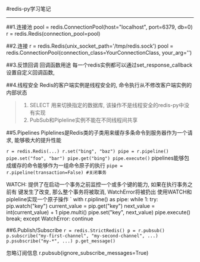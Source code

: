 #redis-py学习笔记
***
##1.连接池
pool = redis.ConnectionPool(host="localhost", port=6379, db=0)
r = redis.Redis(connection_pool=pool)

##2.连接
r = redis.Redis(unix_socket_path='/tmp/redis.sock')
pool = redis.ConnectionPool(connection_class=YourConnectionClass, your_arg='')

##3.反馈回调 回调函数用途
每一个redis实例都可以通过set_response_callback设置自定义回调函数, 

##4.线程安全
Redis的客户端实例是线程安全的, 命令执行从不修改客户端实例的内部状态

>1. SELECT 用来切换指定的数据库, 该操作不是线程安全的redis-py中没有实现
>2. PubSub和Pipleline实例不能在不同线程间共享

##5.Pipelines
Piplelines是Redis类的子类用来缓存多条命令到服务器作为一个请求, 能够极大的提升性能

`
    r = redis.Redis(...)
    r.set("bing", "baz")
    pipe = r.pipeline()
    pipe.set("foo", "bar")
    pipe.get("bing")
    pipe.execute()
`
pipelines能够包成缓存的命令能够作为一组命令原子的执行
`
    pipe = r.pipeline(transaction=False) #关闭事务
`

WATCH: 提供了在启动一个事务之前监控一个或多个键的能力, 如果在执行事务之前有
    键发生了改变, 那么整个事务将被取消, WatchError将被扔出
使用WATCH和pipleline实现一个原子操作
`
    with r.pipline() as pipe:
        while 1:
            try:
                pip.watch("key")
                current_value = pip.get("key")
                next_value = int(current_value) + 1
                pipe.multi()
                pipe.set("key", next_value)
                pipe.execute()
                break;
            except WatchError:
                continue

##6.Publish/Subscribe
`
    r = redis.StrictRedis()
    p = r.pubsub()
    p.subscribe("my-first-channel", "my-second-channel", ...)
    p.psubscribe("my-*", ...)
    p.get_message()
`

忽略订阅信息
r.pubsub(ignore_subscribe_messages=True)
